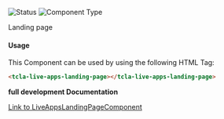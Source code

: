 
![Status][auto] ![Component Type][minor] <!--Component Meta {"created_by":"Auto", "reviewed_by":"Auto", "last_modified_by":"Auto", "comment":"???? Hugo - splash tidy up?"} Component Meta -->


<p>Landing page</p>



#### Usage


This Component can be used by using the following HTML Tag:

```html
<tcla-live-apps-landing-page></tcla-live-apps-landing-page>
```


<b>full development Documentation</b>

[Link to LiveAppsLandingPageComponent](https://tibcosoftware.github.io/TCSTK-Angular/libdocs/tc-liveapps-lib/components/LiveAppsLandingPageComponent.html)


[auto]: https://img.shields.io/badge/Status-auto%20generated-lightgrey.svg?style=flat "auto generated"

[manually]: https://img.shields.io/badge/Status-manually%20created-yellow.svg?style=flat "manually created"

[draft]: https://img.shields.io/badge/Status-draft-red.svg?style=flat "draft"

[review]: https://img.shields.io/badge/Status-need%20review-yellowgreen.svg?style=flat "need review"

[review done]: https://img.shields.io/badge/Status-review%20done-green.svg?style=flat "review done"

[finalized]: https://img.shields.io/badge/Status-finalized-brightgreen.svg?style=flat "finalized"

[top]: https://img.shields.io/badge/Component%20Type-Top-blue.svg?style=flat "top Component"

[major]: https://img.shields.io/badge/Component%20Type-major%20Component-blue.svg?style=flat "major Component"

[minor]: https://img.shields.io/badge/Component%20Type-minor%20Component-blue.svg?style=flat "minor Component"


